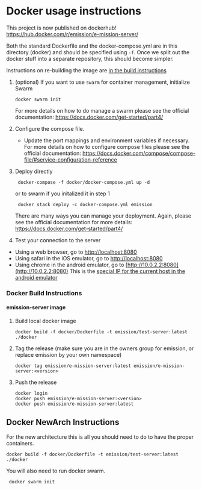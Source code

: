 # Docker usage instructions
This project is now published on dockerhub!
https://hub.docker.com/r/emission/e-mission-server/

Both the standard Dockerfile and the docker-compose.yml are in this directory (docker) and should be specified using `-f`. Once we split out the docker stuff into a separate repository, this should become simpler.

Instructions on re-building the image are [in the build instructions](#Docker_Build_Instructions)

1. (optional) If you want to use `swarm` for container management, initialize Swarm
    ```
   docker swarm init 
   ``` 
   For more details on how to do manage a swarm please see the official documentation: https://docs.docker.com/get-started/part4/ 


2. Configure the compose file. 
    * Update the port mappings and environment variables if necessary. 
    For more details on how to configure compose files please see the official documentation: https://docs.docker.com/compose/compose-file/#service-configuration-reference 

3. Deploy directly

   ```
    docker-compose -f docker/docker-compose.yml up -d
   ```

    or to swarm if you initalized it in step 1

   ```
    docker stack deploy -c docker-compose.yml emission
   ```
   There are many ways you can manage your deployment. Again, please see the official documentation for more details: https://docs.docker.com/get-started/part4/

4. Test your connection to the server
  * Using a web browser, go to [http://localhost:8080](http://localhost:8080)
  * Using safari in the iOS emulator, go to [http://localhost:8080](http://localhost:8080)
  * Using chrome in the android emulator, go to [http://10.0.2.2:8080](http://10.0.2.2:8080) 
    This is the [special IP for the current host in the android emulator](https://developer.android.com/tools/devices/emulator.html#networkaddresses)

### Docker Build Instructions
#### emission-server image

1. Build local docker image

   ```
   docker build -f docker/Dockerfile -t emission/test-server:latest ./docker
   ```

1. Tag the release (make sure you are in the owners group for emission, or
    replace emission by your own namespace)

   ```
   docker tag emission/e-mission-server:latest emission/e-mission-server:<version>
   ```
   
1. Push the release 

   ```
   docker login
   docker push emission/e-mission-server:<version>
   docker push emission/e-mission-server:latest
   ```
   
## Docker NewArch Instructions 

For the new architecture this is all you should need to do to have the proper containers.

   ```
   docker build -f docker/Dockerfile -t emission/test-server:latest ./docker
   ```
You will also need to run docker swarm.

  ```
   docker swarm init 
   ``` 

